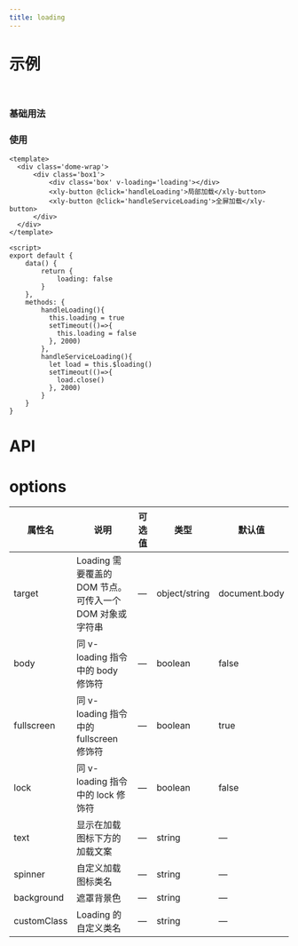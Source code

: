 ```yaml
---
title: loading
---
```


# 示例

<br/>

### 基础用法

### 使用

```vue
<template>
  <div class='dome-wrap'>
      <div class='box1'>
          <div class='box' v-loading='loading'></div>
          <xly-button @click='handleLoading'>局部加载</xly-button>
          <xly-button @click='handleServiceLoading'>全屏加载</xly-button>
      </div>
  </div>
</template>

<script>
export default {
    data() {
        return {
            loading: false
        }
    },
    methods: {
        handleLoading(){
          this.loading = true
          setTimeout(()=>{
            this.loading = false
          }, 2000)
        },
        handleServiceLoading(){
          let load = this.$loading()
          setTimeout(()=>{
            load.close()
          }, 2000)
        }
    }
}
```

# API

# options

| 属性名      | 说明                                                     | 可选值 | 类型          | 默认值        |
| ----------- | -------------------------------------------------------- | ------ | ------------- | ------------- |
| target      | Loading 需要覆盖的 DOM 节点。可传入一个 DOM 对象或字符串 | —      | object/string | document.body |
| body        | 同 v-loading 指令中的 body 修饰符                        | —      | boolean       | false         |
| fullscreen  | 同 v-loading 指令中的 fullscreen 修饰符                  | —      | boolean       | true          |
| lock        | 同 v-loading 指令中的 lock 修饰符                        | —      | boolean       | false         |
| text        | 显示在加载图标下方的加载文案                             | —      | string        | —             |
| spinner     | 自定义加载图标类名                                       | —      | string        | —             |
| background  | 遮罩背景色                                               | —      | string        | —             |
| customClass | Loading 的自定义类名                                     | —      | string        | —             |
